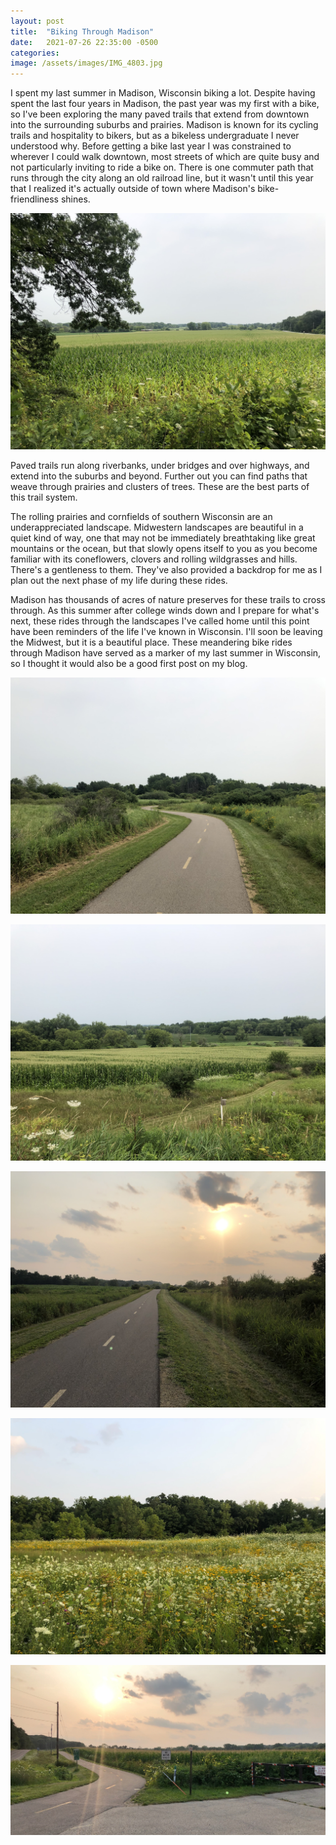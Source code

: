 ```yaml
---
layout: post
title:  "Biking Through Madison"
date:   2021-07-26 22:35:00 -0500
categories:
image: /assets/images/IMG_4803.jpg
---
```


I spent my last summer in Madison, Wisconsin biking a lot. Despite having spent the last four years in Madison, the past year was my first with a bike, so I've been exploring the many paved trails that extend from downtown into the surrounding suburbs and prairies. Madison is known for its cycling trails and hospitality to bikers, but as a bikeless undergraduate I never understood why. Before getting a bike last year I was constrained to wherever I could walk downtown, most streets of which are quite busy and not particularly inviting to ride a bike on. There is one commuter path that runs through the city along an old railroad line, but it wasn't until this year that I realized it's actually outside of town where Madison's bike-friendliness shines.

![](/assets/images/IMG_4803.jpg)

Paved trails run along riverbanks, under bridges and over highways, and extend into the suburbs and beyond. Further out you can find paths that weave through prairies and clusters of trees. These are the best parts of this trail system.

The rolling prairies and cornfields of southern Wisconsin are an underappreciated landscape. Midwestern landscapes are beautiful in a quiet kind of way, one that may not be immediately breathtaking like great mountains or the ocean, but that slowly opens itself to you as you become familiar with its coneflowers, clovers and rolling wildgrasses and hills. There's a gentleness to them. They've also provided a backdrop for me as I plan out the next phase of my life during these rides.

Madison has thousands of acres of nature preserves for these trails to cross through. As this summer after college winds down and I prepare for what's next, these rides through the landscapes I've called home until this point have been reminders of the life I've known in Wisconsin. I'll soon be leaving the Midwest, but it is a beautiful place. These meandering bike rides through Madison have served as a marker of my last summer in Wisconsin, so I thought it would also be a good first post on my blog.

![](/assets/images/IMG_4800.jpg)

![](/assets/images/IMG_4801.jpg)

![](/assets/images/IMG_4804.jpg)

![](/assets/images/IMG_4700.jpg)

![](/assets/images/IMG_4698.jpg)